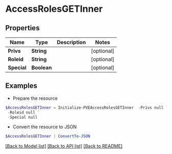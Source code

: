 # AccessRolesGETInner
## Properties

Name | Type | Description | Notes
------------ | ------------- | ------------- | -------------
**Privs** | **String** |  | [optional] 
**Roleid** | **String** |  | [optional] 
**Special** | **Boolean** |  | [optional] 

## Examples

- Prepare the resource
```powershell
$AccessRolesGETInner = Initialize-PVEAccessRolesGETInner  -Privs null `
 -Roleid null `
 -Special null
```

- Convert the resource to JSON
```powershell
$AccessRolesGETInner | ConvertTo-JSON
```

[[Back to Model list]](../README.md#documentation-for-models) [[Back to API list]](../README.md#documentation-for-api-endpoints) [[Back to README]](../README.md)

